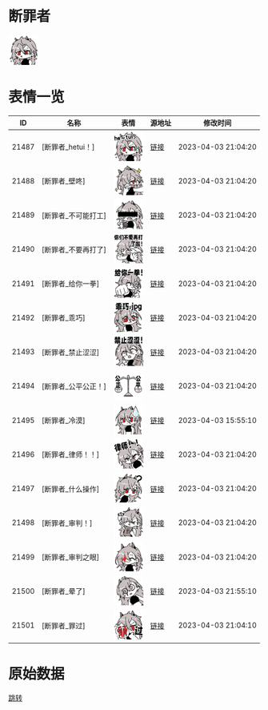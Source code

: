 # 断罪者

<img src="./cover.png" height="60" alt="cover" />

# 表情一览

|ID|名称|表情|源地址|修改时间|
|----|----|----|----|----|
|21487|[断罪者_hetui！]|<img src="./pic/021487_%5B断罪者_hetui！%5D.png" height="60" alt="hetui！"/>|[链接](https://i0.hdslb.com/bfs/garb/b35b05941ad6e221c58cca2137e50e2961d64ccd.png)|2023-04-03 21:04:20|
|21488|[断罪者_壁咚]|<img src="./pic/021488_%5B断罪者_壁咚%5D.png" height="60" alt="壁咚"/>|[链接](https://i0.hdslb.com/bfs/garb/62e16bd1d4cbda6f35c8dc142437089bce17fde1.png)|2023-04-03 21:04:20|
|21489|[断罪者_不可能打工]|<img src="./pic/021489_%5B断罪者_不可能打工%5D.png" height="60" alt="不可能打工"/>|[链接](https://i0.hdslb.com/bfs/garb/a6d4792c05377c34cd6b68772753d614a1e502aa.png)|2023-04-03 21:04:20|
|21490|[断罪者_不要再打了]|<img src="./pic/021490_%5B断罪者_不要再打了%5D.png" height="60" alt="不要再打了"/>|[链接](https://i0.hdslb.com/bfs/garb/7841de9b7620aa2c49f0636a98cc49407a87d39e.png)|2023-04-03 21:04:20|
|21491|[断罪者_给你一拳]|<img src="./pic/021491_%5B断罪者_给你一拳%5D.png" height="60" alt="给你一拳"/>|[链接](https://i0.hdslb.com/bfs/garb/668cd64e542230e0f5384b41dde40a65d9d54652.png)|2023-04-03 21:04:20|
|21492|[断罪者_乖巧]|<img src="./pic/021492_%5B断罪者_乖巧%5D.png" height="60" alt="乖巧"/>|[链接](https://i0.hdslb.com/bfs/garb/5b3d36313b0ecf5e561a93210ef40e1090b394cb.png)|2023-04-03 21:04:20|
|21493|[断罪者_禁止涩涩]|<img src="./pic/021493_%5B断罪者_禁止涩涩%5D.png" height="60" alt="禁止涩涩"/>|[链接](https://i0.hdslb.com/bfs/garb/bc74416a2f3c0f461f6bb9cae938cb6d954ce10c.png)|2023-04-03 21:04:20|
|21494|[断罪者_公平公正！]|<img src="./pic/021494_%5B断罪者_公平公正！%5D.png" height="60" alt="公平公正！"/>|[链接](https://i0.hdslb.com/bfs/garb/363874947abf23a6d729947e1fe87da5a3f3c04f.png)|2023-04-03 21:04:20|
|21495|[断罪者_冷漠]|<img src="./pic/021495_%5B断罪者_冷漠%5D.png" height="60" alt="冷漠"/>|[链接](https://i0.hdslb.com/bfs/garb/8c281a29f0b658c37f4e02d3beec7b227fcce146.png)|2023-04-03 15:55:10|
|21496|[断罪者_律师！！]|<img src="./pic/021496_%5B断罪者_律师！！%5D.png" height="60" alt="律师！！"/>|[链接](https://i0.hdslb.com/bfs/garb/dd2ccdba0571abd0256e98c52048e5c150b4e4db.png)|2023-04-03 21:04:20|
|21497|[断罪者_什么操作]|<img src="./pic/021497_%5B断罪者_什么操作%5D.png" height="60" alt="什么操作"/>|[链接](https://i0.hdslb.com/bfs/garb/a5d95aec9d312c1253c8802c29b429def0b8a130.png)|2023-04-03 21:04:20|
|21498|[断罪者_审判！]|<img src="./pic/021498_%5B断罪者_审判！%5D.png" height="60" alt="审判！"/>|[链接](https://i0.hdslb.com/bfs/garb/f7e82e8fb5c37f92a96609354dca88647427fa88.png)|2023-04-03 21:04:20|
|21499|[断罪者_审判之眼]|<img src="./pic/021499_%5B断罪者_审判之眼%5D.png" height="60" alt="审判之眼"/>|[链接](https://i0.hdslb.com/bfs/garb/db1819d7e6920ef92d88c15f8f51f7507b2d9681.png)|2023-04-03 21:04:20|
|21500|[断罪者_晕了]|<img src="./pic/021500_%5B断罪者_晕了%5D.png" height="60" alt="晕了"/>|[链接](https://i0.hdslb.com/bfs/garb/ea84bbcd17210ba219df12a116e0c8e2dbd4a454.png)|2023-04-03 21:55:10|
|21501|[断罪者_罪过]|<img src="./pic/021501_%5B断罪者_罪过%5D.png" height="60" alt="罪过"/>|[链接](https://i0.hdslb.com/bfs/garb/0a66181489cfb9137e3ef5c96d1409fb1e03056d.png)|2023-04-03 21:04:10|

# 原始数据

[跳转](./raw.json)

